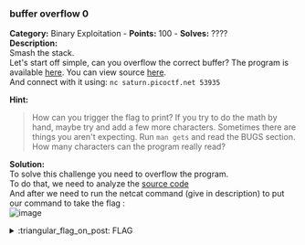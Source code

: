 ### buffer overflow 0
**Category:** Binary Exploitation - **Points:** 100 - **Solves:** ????  
**Description:**  
Smash the stack.  
Let's start off simple, can you overflow the correct buffer? The program is available [here](./vuln). You can view source [here](./vuln.c/).  
And connect with it using: `nc saturn.picoctf.net 53935`

**Hint:**
> How can you trigger the flag to print?
> If you try to do the math by hand, maybe try and add a few more characters. Sometimes there are things you aren't expecting.
> Run `man gets` and read the BUGS section. How many characters can the program really read?  

**Solution:**  
To solve this challenge you need to overflow the program.  
To do that, we need to analyze the [source code](./vuln.c/)  
And after we need to run the netcat command (give in description) to put our command to take the flag :  
![image](https://user-images.githubusercontent.com/91023285/160385217-0594c410-8597-4e19-a812-063ef1f42994.png)  

<details>
  <summary>:triangular_flag_on_post: FLAG</summary>

  ```
  picoCTF{ov3rfl0ws_ar3nt_that_bad_a065d5d9}
  ```
</details>

